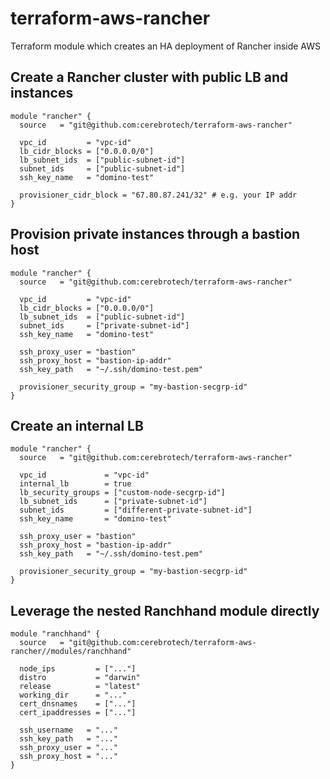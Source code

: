 # terraform-aws-rancher
Terraform module which creates an HA deployment of Rancher inside AWS

## Create a Rancher cluster with public LB and instances

```hcl
module "rancher" {
  source   = "git@github.com:cerebrotech/terraform-aws-rancher"

  vpc_id         = "vpc-id"
  lb_cidr_blocks = ["0.0.0.0/0"]
  lb_subnet_ids  = ["public-subnet-id"]
  subnet_ids     = ["public-subnet-id"]
  ssh_key_name   = "domino-test"

  provisioner_cidr_block = "67.80.87.241/32" # e.g. your IP addr
}
```

## Provision private instances through a bastion host

```hcl
module "rancher" {
  source   = "git@github.com:cerebrotech/terraform-aws-rancher"

  vpc_id         = "vpc-id"
  lb_cidr_blocks = ["0.0.0.0/0"]
  lb_subnet_ids  = ["public-subnet-id"]
  subnet_ids     = ["private-subnet-id"]
  ssh_key_name   = "domino-test"

  ssh_proxy_user = "bastion"
  ssh_proxy_host = "bastion-ip-addr"
  ssh_key_path   = "~/.ssh/domino-test.pem"

  provisioner_security_group = "my-bastion-secgrp-id"
}
```

## Create an internal LB

```hcl
module "rancher" {
  source   = "git@github.com:cerebrotech/terraform-aws-rancher"

  vpc_id             = "vpc-id"
  internal_lb        = true
  lb_security_groups = ["custom-node-secgrp-id"]
  lb_subnet_ids      = ["private-subnet-id"]
  subnet_ids         = ["different-private-subnet-id"]
  ssh_key_name       = "domino-test"

  ssh_proxy_user = "bastion"
  ssh_proxy_host = "bastion-ip-addr"
  ssh_key_path   = "~/.ssh/domino-test.pem"

  provisioner_security_group = "my-bastion-secgrp-id"
}
```

## Leverage the nested Ranchhand module directly

```hcl
module "ranchhand" {
  source   = "git@github.com:cerebrotech/terraform-aws-rancher//modules/ranchhand"

  node_ips         = ["..."]
  distro           = "darwin"
  release          = "latest"
  working_dir      = "..."
  cert_dnsnames    = ["..."]
  cert_ipaddresses = ["..."]

  ssh_username   = "..."
  ssh_key_path   = "..."
  ssh_proxy_user = "..."
  ssh_proxy_host = "..."
}
```
